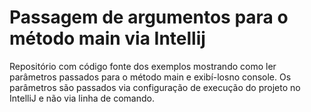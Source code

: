 # Passagem de argumentos para o método main via Intellij

Repositório com código fonte dos exemplos mostrando como ler parâmetros passados para o método main e exibí-losno console. Os parâmetros são passados via configuração de execução do projeto no IntelliJ e não via linha de comando.

